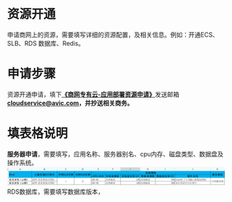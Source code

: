 # 资源开通

申请商网上的资源，需要填写详细的资源配置，及相关信息。例如：开通ECS、SLB、RDS 数据库、Redis。

# 申请步骤

资源开通申请，填下[**《商网专有云-应用部署资源申请》**](/assets/xxxx系统-商网专有云-应用部署资源申请-V3.0.xlsx)发送邮箱**cloudservice@avic.com，并抄送相关商务。**

# 填表格说明

**服务器申请**，需要填写，应用名称、服务器别名、cpu内存、磁盘类型、数据盘及操作系统。![](/assets/服务器申请.png)RDS数据库，需要填写数据库版本，

